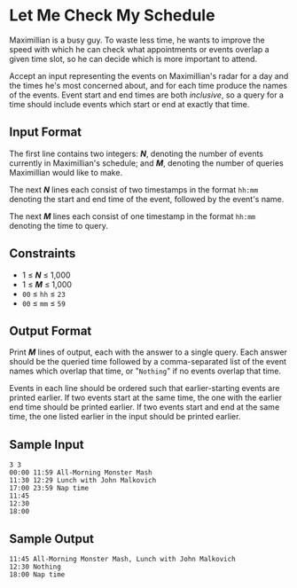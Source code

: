 # Let Me Check My Schedule
Maximillian is a busy guy. To waste less time, he wants to improve the speed with which he can check what appointments or events overlap a given time slot, so he can decide which is more important to attend.

Accept an input representing the events on Maximillian's radar for a day and the times he's most concerned about, and for each time produce the names of the events. Event start and end times are both *inclusive*, so a query for a time should include events which start or end at exactly that time.

## Input Format

The first line contains two integers: ***N***, denoting the number of events currently in Maximillian's schedule; and ***M***, denoting the number of queries Maximillian would like to make.

The next ***N*** lines each consist of two timestamps in the format `hh:mm` denoting the start and end time of the event, followed by the event's name.

The next ***M*** lines each consist of one timestamp in the format `hh:mm` denoting the time to query.

## Constraints

- 1 &le; ***N*** &le; 1,000
- 1 &le; ***M*** &le; 1,000
- `00` &le; `hh` &le; `23`
- `00` &le; `mm` &le; `59`

## Output Format

Print ***M*** lines of output, each with the answer to a single query. Each answer should be the queried time followed by a comma-separated list of the event names which overlap that time, or "`Nothing`" if no events overlap that time.

Events in each line should be ordered such that earlier-starting events are printed earlier. If two events start at the same time, the one with the earlier end time should be printed earlier. If two events start and end at the same time, the one listed earlier in the input should be printed earlier.

## Sample Input
```
3 3
00:00 11:59 All-Morning Monster Mash
11:30 12:29 Lunch with John Malkovich
17:00 23:59 Nap time
11:45
12:30
18:00
```
## Sample Output
```  
11:45 All-Morning Monster Mash, Lunch with John Malkovich
12:30 Nothing
18:00 Nap time
```
